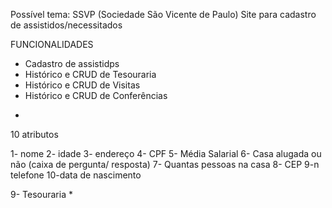 
Possível tema: SSVP (Sociedade São Vicente de Paulo)
Site para cadastro de assistidos/necessitados 

FUNCIONALIDADES 
- Cadastro de assistidps
- Histórico e CRUD de Tesouraria 
- Histórico e CRUD de Visitas
- Histórico e CRUD de Conferências
*
10 atributos 

1- nome
2- idade
3- endereço 
4- CPF
5- Média Salarial 
6- Casa alugada ou não (caixa de pergunta/ resposta)
7- Quantas pessoas na casa 
8- CEP
9-n telefone
10-data de nascimento

9- Tesouraria
*

